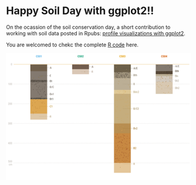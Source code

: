 # Happy Soil Day with ggplot2!!
On the ocassion of the soil conservation day, a short contribution to working with soil data posted in Rpubs: [profile visualizations with ggplot2](https://rpubs.com/cmguiob/soilday_0721_profiles).

You are welcomed to chekc the complete [R code](https://github.com/cmguiob/POST_SoilDay_R/blob/main/SoilDay_0721_Profiles.R) here.
 
 ![Soil profiles](Profiles.png)
